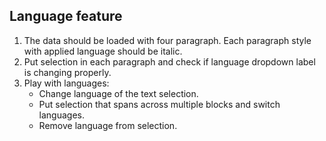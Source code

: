## Language feature

1. The data should be loaded with four paragraph. Each paragraph style with applied language should be italic.
2. Put selection in each paragraph and check if language dropdown label is changing properly.
3. Play with languages:
	* Change language of the text selection.
	* Put selection that spans across multiple blocks and switch languages.
	* Remove language from selection.
